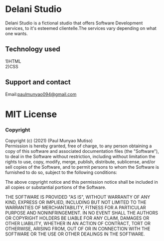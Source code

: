 # Delani Studio

Delani Studio is a fictional studio that offers Software Development services,
to it's esteemed clientelle.The services vary depending on what one wants.

## Technology used 
1)HTML<br>2)CSS
## Support and contact
Email:paulmunyao094@gmail.com

# MIT License

### Copyright
Copyright (c) (2021) (Paul Munyao Mutiso)<br>Permission is hereby granted, free of charge, to any person obtaining a copy
of this software and associated documentation files (the "Software"), to deal
in the Software without restriction, including without limitation the rights
to use, copy, modify, merge, publish, distribute, sublicense, and/or sell
copies of the Software, and to permit persons to whom the Software is
furnished to do so, subject to the following conditions:

The above copyright notice and this permission notice shall be included in all
copies or substantial portions of the Software.

THE SOFTWARE IS PROVIDED "AS IS", WITHOUT WARRANTY OF ANY KIND, EXPRESS OR
IMPLIED, INCLUDING BUT NOT LIMITED TO THE WARRANTIES OF MERCHANTABILITY,
FITNESS FOR A PARTICULAR PURPOSE AND NONINFRINGEMENT. IN NO EVENT SHALL THE
AUTHORS OR COPYRIGHT HOLDERS BE LIABLE FOR ANY CLAIM, DAMAGES OR OTHER
LIABILITY, WHETHER IN AN ACTION OF CONTRACT, TORT OR OTHERWISE, ARISING FROM,
OUT OF OR IN CONNECTION WITH THE SOFTWARE OR THE USE OR OTHER DEALINGS IN THE
SOFTWARE.